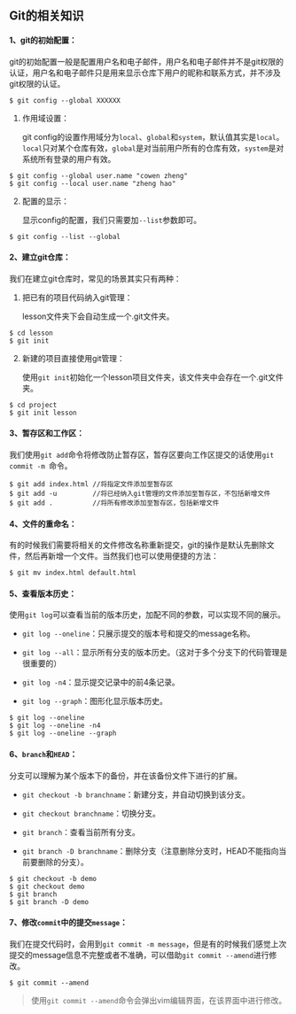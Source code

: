 ## Git的相关知识

#### 1、git的初始配置：

git的初始配置一般是配置用户名和电子邮件，用户名和电子邮件并不是git权限的认证，用户名和电子邮件只是用来显示仓库下用户的昵称和联系方式，并不涉及git权限的认证。

```git
$ git config --global XXXXXX
```

1. 作用域设置：

   git config的设置作用域分为`local`、`global`和`system`，默认值其实是`local`。`local`只对某个仓库有效，`global`是对当前用户所有的仓库有效，`system`是对系统所有登录的用户有效。

```git
$ git config --global user.name "cowen zheng"
$ git config --local user.name "zheng hao"
```

2. 配置的显示：

   显示config的配置，我们只需要加`--list`参数即可。

```git
$ git config --list --global
```

#### 2、建立git仓库：

我们在建立git仓库时，常见的场景其实只有两种：

1. 把已有的项目代码纳入git管理：

   lesson文件夹下会自动生成一个.git文件夹。

```git
$ cd lesson
$ git init
```

2. 新建的项目直接使用git管理：

   使用`git init`初始化一个lesson项目文件夹，该文件夹中会存在一个.git文件夹。

```git
$ cd project
$ git init lesson
```

#### 3、暂存区和工作区：

我们使用`git add`命令将修改防止暂存区，暂存区要向工作区提交的话使用`git commit -m `命令。

```git
$ git add index.html //将指定文件添加至暂存区
$ git add -u         //将已经纳入git管理的文件添加至暂存区，不包括新增文件
$ git add .          //将所有修改添加至暂存区，包括新增文件
```

#### 4、文件的重命名：

有的时候我们需要将相关的文件修改名称重新提交，git的操作是默认先删除文件，然后再新增一个文件。当然我们也可以使用便捷的方法：

```git
$ git mv index.html default.html
```

#### 5、查看版本历史：

使用`git log`可以查看当前的版本历史，加配不同的参数，可以实现不同的展示。

- `git log --oneline`：只展示提交的版本号和提交的message名称。

- `git log --all`：显示所有分支的版本历史。（这对于多个分支下的代码管理是很重要的）

- `git log -n4`：显示提交记录中的前4条记录。

- `git log --graph`：图形化显示版本历史。

```git
$ git log --oneline
$ git log --oneline -n4
$ git log --oneline --graph
```

#### 6、`branch`和`HEAD`：

分支可以理解为某个版本下的备份，并在该备份文件下进行的扩展。

- `git checkout -b branchname`：新建分支，并自动切换到该分支。

- `git checkout branchname`：切换分支。

- `git branch`：查看当前所有分支。

- `git branch -D branchname`：删除分支（注意删除分支时，HEAD不能指向当前要删除的分支）。

```git
$ git checkout -b demo 
$ git checkout demo
$ git branch
$ git branch -D demo
```

#### 7、修改`commit`中的提交`message`：

我们在提交代码时，会用到`git commit -m message`，但是有的时候我们感觉上次提交的message信息不完整或者不准确，可以借助`git commit --amend`进行修改。

```git
$ git commit --amend
```

> 使用`git commit --amend`命令会弹出vim编辑界面，在该界面中进行修改。


